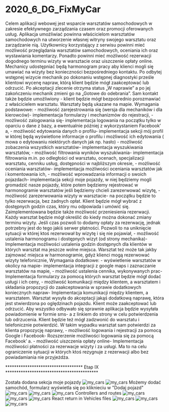 # 2020_6_DG_FixMyCar
Celem aplikacji webowej jest wsparcie warsztatów samochodowych w zakresie efektywnego zarządzania czasem oraz promocji oferowanych usług. Aplikacja umożliwiać powinna właścicielom warsztatów samochodowych na utworzenie 
własnej witryny swojego warsztatu oraz zarządzanie nią. Użytkownicy korzystający z serwisu powinni mieć możliwość przeglądania warsztatów samochodowych, oceniania ich oraz wystawiania komentarzy. Ponadto powinni mieć możliwość rezerwacji dogodnego terminu wizyty w warsztacie oraz uiszczenie opłaty online.   Mechanicy udostępniać będą harmonogram pracy aby klienci mogli się umawiać na wizyty bez konieczności bezpośredniego kontaktu. Po odbytej wstępnej wizycie mechanik po dokonaniu wstępnej diagnostyki prześle klientowi wycenę napraw, którą klient będzie mógł zaakceptować lub odrzucić. Po akceptacji zlecenie otrzyma status „W naprawie” a po jej zakończeniu mechanik zmieni go na „Gotowe do odebrania”. Sam kontakt także będzie umożliwiony - klient będzie mógł bezpośrednio porozmawiać z właścicielem warsztatu.  Warsztaty będą ukazane na mapie.    Wymagania podstawowe:  - możliwość zarejestrowania się (wersja dla mechaników i dla kierowców)- implementacja formularzy i mechanizmów do rejestracji,  - możliwość zalogowania się- implementacja logowania na początku tylko w oparciu o dane z bazy, a ewentualnie później z wykorzystaniem Facebook’ a,  - możliwość edytowania danych o profilu- implementacja sekcji mój profil w                             której będą wyświetlone informacje o profilu i możliwość ich edytowania (    mowa o edytowaniu niektórych danych jak np. hasło) - możliwość zobaczenia wszystkich warsztatów- implementacja wyszukiwania warsztatów,  - możliwość filtrowania wyników wyszukiwania- implementacja filtrowania m.in. po odległości od warsztatu, ocenach, specjalizacji warsztatu, cenniku usług, dostępności w najbliższym okresie,  - możliwość oceniania warsztatów- implementacja możliwości oceniania warsztatów jak i komentowania ich,  - możliwość wprowadzania informacji o swoich pojazdach- implementacja sekcji moje pojazdy, w niej będziemy mogli gromadzić nasze pojazdy, które potem będziemy rejestrować w harmonogramie warsztatów jeśli będziemy chcieli zarezerwować wizytę,  - możliwość zarezerwowania wizyty w warsztacie- na początku będzie to tylko rezerwacja, bez żadnych opłat. Klient będzie mógł wybrać z dostępnych godzin czas, który mu odpowiada i umówić się. Zaimplementowana będzie także możliwość przeniesienia rezerwacji. Każdy warsztat będzie mógł 
określić do kiedy można dokonać zmiany terminu wizyty. Jeśli czas pozwoli to dodamy opłaty za rezerwację, jednak potrzebny jest do tego jakiś serwer płatności. Pozwoli to na uniknięcie sytuacji w której ktoś rezerwował by wizytę i się nie pojawiał,  - możliwość ustalenia harmonogramu i dostępnych wizyt (od strony mechanika)- Implementacja możliwości ustalenia godzin dostępnych dla klientów w których warsztat ma jeszcze wolne miejsca. Warsztat też może tak jakby zajmować miejsca w harmonogramie, gdyż klienci mogą rezerwować wizyty telefonicznie,  Wymagania dodatkowe:  - wyświetlenie warsztatów w okolicy na mapie- implementacja integracji z google maps i zaznaczanie warsztatów na mapie,  - możliwość ustalenia cennika, wykonywanych prac- Implementacja formularzy za pomocą których warsztat będzie mógł dodać usługi i ich ceny,  - możliwość komunikacji między klientem, a warsztatem i składania propozycji do zaakceptowania w sprawie dodatkowych koniecznych napraw- Implementacja komunikacji między klientem, a warsztatem. Warsztat wysyła do akceptacji jakąś dodatkową naprawę, która jest stwierdzona po oględzinach pojazdu. Klient może zaakceptować lub odrzucić. Aby wszystko odbywało się sprawnie aplikacja będzie wysyłała powiadomienie w formie sms- a z linkiem do strony w celu potwierdzenia lub odrzucenia. Klient będzie też mógł zadzwonić do warsztatu i telefonicznie potwierdzić. W takim wypadku warsztat sam potwierdzi za klienta propozycję naprawy, - możliwość logowania i rejestracji za pomocą Google i Facebook- Rozszerzenie możliwości logowania się za pomocą Facebook’ a. - możliwość uiszczenia opłaty online- Implementacja możliwości płatności za rezerwacje wizyty i za usługi. Ma to na celu ograniczenie sytuacji w których ktoś rezygnuje z rezerwacji albo bez powiadamiania nie przyjeżdża. 

*********************************** Etap IX ******************************************

Została dodana sekcja moje pojazdy
![my_cars](https://github.com/DominikGoral/2020_6_DG_FixMyCar/blob/master/images/9.3.png)
![my_cars](https://github.com/DominikGoral/2020_6_DG_FixMyCar/blob/master/images/9.4.png)
Możemy dodać samochód, formularz wyświetla się po kliknieciu w "Dodaj pojazd"
![my_cars](https://github.com/DominikGoral/2020_6_DG_FixMyCar/blob/master/images/9.5.png)
![my_cars](https://github.com/DominikGoral/2020_6_DG_FixMyCar/blob/master/images/9.6.png)
![my_cars](https://github.com/DominikGoral/2020_6_DG_FixMyCar/blob/master/images/9.7.png)
Controllers and routes
![my_cars](https://github.com/DominikGoral/2020_6_DG_FixMyCar/blob/master/images/9.8.png)
![my_cars](https://github.com/DominikGoral/2020_6_DG_FixMyCar/blob/master/images/9.9.png)
![my_cars](https://github.com/DominikGoral/2020_6_DG_FixMyCar/blob/master/images/9.10.png)
React return in Vehicles files
![my_cars](https://github.com/DominikGoral/2020_6_DG_FixMyCar/blob/master/images/9.11.png)
![my_cars](https://github.com/DominikGoral/2020_6_DG_FixMyCar/blob/master/images/9.12.png)
![my_cars](https://github.com/DominikGoral/2020_6_DG_FixMyCar/blob/master/images/9.13.png)
